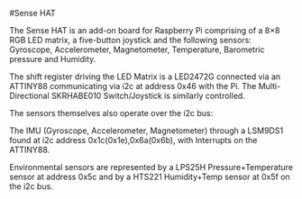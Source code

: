 <!--
---
class: board
type: multi
name: "Sense HAT"
image: 'sense-hat.png'
manufacturer: Raspberry Pi Foundation
description: Add-on board that includes an 8×8 RGB LED matrix, 5-button joystick as well as IMU and environmental sensors
url: https://www.raspberrypi.org/products/sense-hat/
formfactor: 'HAT'
pincount: 40
eeprom: yes
pin:
  '3':
    mode: i2c
  '5':
    mode: i2c
install:
  'devices':
    - 'i2c'
-->
#Sense HAT

The Sense HAT is an add-on board for Raspberry Pi comprising of a 8×8 RGB LED matrix, a five-button joystick and the following sensors: Gyroscope, Accelerometer, Magnetometer, Temperature, Barometric pressure and Humidity.

The shift register driving the LED Matrix is a LED2472G connected via an ATTINY88 communicating via i2c at address 0x46 with the Pi. The Multi-Directional SKRHABE010 Switch/Joystick is similarly controlled.

The sensors themselves also operate over the i2c bus:

The IMU (Gyroscope, Accelerometer, Magnetometer) through a LSM9DS1 found at i2c address 0x1c(0x1e),0x6a(0x6b), with Interrupts on the ATTINY88.

Environmental sensors are represented by a LPS25H Pressure+Temperature sensor at address 0x5c and by a HTS221 Humidity+Temp sensor at 0x5f on the i2c bus.
